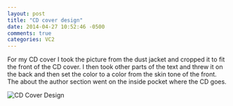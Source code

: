```yaml
---
layout: post
title: "CD cover design"
date: 2014-04-27 10:52:46 -0500
comments: true
categories: VC2
---
```

For my CD cover I took the picture from the dust jacket and cropped it to fit the front of the CD cover.  I then took other parts of the text and threw it on the back and then set the color to a color from the skin tone of the front.  The about the author section went on the inside pocket where the CD goes.

![CD Cover Design](/images/posts/cd_cover_design.jpg "CD Cover Design")